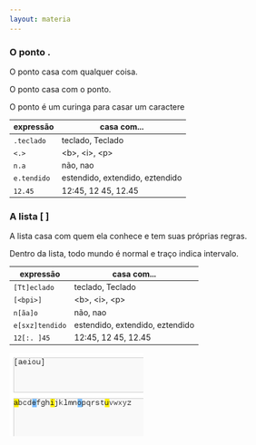 ```yaml
---
layout: materia
---
```



### O ponto .

O ponto casa com qualquer coisa.

O ponto casa com o ponto.

O ponto é um curinga para casar um caractere

<table>
    <thead>
        <tr>
            <th>expressão</th>
            <th>casa com...</th>
        </tr>
    </thead>
    <tbody>
        <tr>
            <td><code>.teclado</code></td>
            <td>teclado, Teclado</td>
        </tr>
        <tr>
            <td><code><.></code></td>
            <td>&lt;b&gt;, &lt;i&gt;, &lt;p&gt;</td>
        </tr>
        <tr>
            <td><code>n.a</code></td>
            <td>não, nao</td>
        </tr>
        <tr>
            <td><code>e.tendido</code></td>
            <td>estendido, extendido, eztendido</td>
        </tr>
        <tr>
            <td><code>12.45</code></td>
            <td>12:45, 12 45, 12.45</td>
        </tr>
    </tbody>
</table>



### A lista [ ]

A lista casa com quem ela conhece e tem suas próprias regras.

Dentro da lista, todo mundo é normal e traço indica intervalo.

<table>
    <thead>
        <tr>
            <th>expressão</th>
            <th>casa com...</th>
        </tr>
    </thead>
    <tbody>
        <tr>
            <td><code>[Tt]eclado</code></td>
            <td>teclado, Teclado</td>
        </tr>
        <tr>
            <td><code>[&lt;bpi&gt;]</code></td>
            <td>&lt;b&gt;, &lt;i&gt;, &lt;p&gt;</td>
        </tr>
        <tr>
            <td><code>n[ãa]o</code></td>
            <td>não, nao</td>
        </tr>
        <tr>
            <td><code>e[sxz]tendido</code></td>
            <td>estendido, extendido, eztendido</td>
        </tr>
        <tr>
            <td><code>12[:. ]45</code></td>
            <td>12:45, 12 45, 12.45</td>
        </tr>
    </tbody>
</table>

![qwert](regex-ex-lista-aeiou.png)